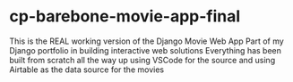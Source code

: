 # cp-barebone-movie-app-final
This is the REAL working version of the Django Movie Web App
Part of my Django portfolio in building interactive web solutions
Everything has been built from scratch all the way up using VSCode for the source and using Airtable as the data source for the movies
